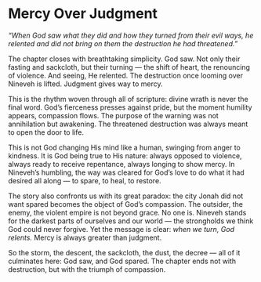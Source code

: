 # Mercy Over Judgment

*“When God saw what they did and how they turned from their evil ways, he relented and did not bring on them the destruction he had threatened.”*

The chapter closes with breathtaking simplicity. God saw. Not only their fasting and sackcloth, but their turning — the shift of heart, the renouncing of violence. And seeing, He relented. The destruction once looming over Nineveh is lifted. Judgment gives way to mercy.

This is the rhythm woven through all of scripture: divine wrath is never the final word. God’s fierceness presses against pride, but the moment humility appears, compassion flows. The purpose of the warning was not annihilation but awakening. The threatened destruction was always meant to open the door to life.

This is not God changing His mind like a human, swinging from anger to kindness. It is God being true to His nature: always opposed to violence, always ready to receive repentance, always longing to show mercy. In Nineveh’s humbling, the way was cleared for God’s love to do what it had desired all along — to spare, to heal, to restore.

The story also confronts us with its great paradox: the city Jonah did not want spared becomes the object of God’s compassion. The outsider, the enemy, the violent empire is not beyond grace. No one is. Nineveh stands for the darkest parts of ourselves and our world — the strongholds we think God could never forgive. Yet the message is clear: *when we turn, God relents.* Mercy is always greater than judgment.

So the storm, the descent, the sackcloth, the dust, the decree — all of it culminates here: God saw, and God spared. The chapter ends not with destruction, but with the triumph of compassion.
